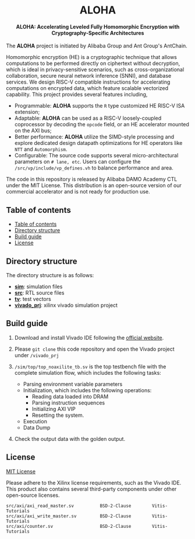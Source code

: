 <h1 align="center">ALOHA</h1>
<h4 align="center">ALOHA: Accelerating Leveled Fully Homomorphic Encryption with Cryptography-Specific Architectures</h4>

The __ALOHA__ project is initiated by Alibaba Group and Ant Group's AntChain.

Homomorphic encryption (HE) is a cryptographic technique that allows computations to be performed directly on ciphertext without decryption, which is ideal in privacy-sensitive scenarios, such as cross-organizational collaboration, secure neural network inference (SNNI), and database services. We design RISC-V compatible instructions for accelerating computations on encrypted data, which feature scalable vectorized capability. This project provides several features including,
- Programmable: __ALOHA__ supports the `R` type customized HE RISC-V ISA extension;
- Adaptable: __ALOHA__ can be used as a RISC-V loosely-coupled coprocessor by decoding the `opcode` field, or an HE accelerator mounted on the AXI bus;
- Better performance:  __ALOHA__ utilize the SIMD-style processing and explore dedicated design datapath optimizations for HE operators like `NTT` and `Automorphism`.
- Configurable: The source code supports several micro-architectural parameters on `# lane, etc`. Users can configure the `/src/vp/include/vp_defines.vh` to balance performance and area.

The code in this repository is released by Alibaba DAMO Academy CTL under the MIT License. This distribution is an open-source version of our commercial accelerator and is not ready for production use.

## Table of contents

- [Table of contents](#table-of-contents)
- [Directory structure](#directory-structure)
- [Build guide](#build-guide)
- [License](#license)

## Directory structure

The directory structure is as follows:

* [__sim__](sim): simulation files
* [__src__](src): RTL source files
* [__tv__](tv): test vectors
* [__vivado_prj__](vivado_prj): xilinx vivado simulation project


## Build guide

1. Download and install Vivado IDE following the [official website](https://www.xilinx.com/support/download/index.html/content/xilinx/en/downloadNav/vivado-design-tools/2022-2.html). 

2. Please `git clone` this code repository and open the Vivado project under `/vivado_prj`

3. `/sim/top/top_noaxilite_tb.sv` is the top testbench file with the complete simulation flow, which includes the following tasks:

    * Parsing environment variable parameters
    * Initialization, which includes the following operations:
        * Reading data loaded into DRAM
        * Parsing instruction sequences
        * Initializing AXI VIP
        * Resetting the system.
    * Execution
    * Data Dump 

4. Check the output data with the golden output.


## License

[MIT License](LICENSE)

Please adhere to the Xilinx license requirements, such as the Vivado IDE. This product also contains several third-party components under other open-source licenses.

    src/axi/axi_read_master.sv          BSD-2-Clause        Vitis-Tutorials
    src/axi/axi_write_master.sv         BSD-2-Clause        Vitis-Tutorials
    src/axi/counter.sv                  BSD-2-Clause        Vitis-Tutorials